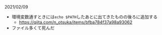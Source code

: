 2021/02/09
- 環境変数通すときには`echo $PATH`したあとに出てきたものの後ろに追加する
  - https://qiita.com/n_otsuka/items/bfba784f37a98a93062
- ファイル多くて死んだ